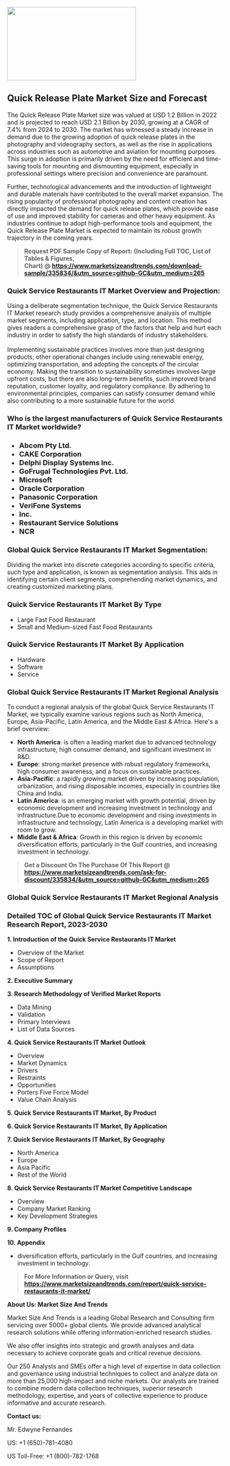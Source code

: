 <p><img class="alignnone size-medium wp-image-20088" src="https://ffe5etoiles.com/wp-content/uploads/2024/12/MST1-300x171.png" alt="" width="300" height="171" /></p><h2>Quick Release Plate Market Size and Forecast</h2><p>The Quick Release Plate Market size was valued at USD 1.2 Billion in 2022 and is projected to reach USD 2.1 Billion by 2030, growing at a CAGR of 7.4% from 2024 to 2030. The market has witnessed a steady increase in demand due to the growing adoption of quick release plates in the photography and videography sectors, as well as the rise in applications across industries such as automotive and aviation for mounting purposes. This surge in adoption is primarily driven by the need for efficient and time-saving tools for mounting and dismounting equipment, especially in professional settings where precision and convenience are paramount.</p><p>Further, technological advancements and the introduction of lightweight and durable materials have contributed to the overall market expansion. The rising popularity of professional photography and content creation has directly impacted the demand for quick release plates, which provide ease of use and improved stability for cameras and other heavy equipment. As industries continue to adopt high-performance tools and equipment, the Quick Release Plate Market is expected to maintain its robust growth trajectory in the coming years.</p></p><blockquote id="" class=""><strong>Request PDF Sample Copy of Report: (Including Full TOC, List of Tables &amp; Figures, Chart)&nbsp;@&nbsp;<strong><a href="https://www.marketsizeandtrends.com/download-sample/335834/&utm_source=github-GC&utm_medium=265" target="_blank">https://www.marketsizeandtrends.com/download-sample/335834/&utm_source=github-GC&utm_medium=265</a></strong></strong></blockquote><h3 id="" class="">Quick Service Restaurants IT Market&nbsp;Overview and Projection:</h3><p id="" class="">Using a deliberate segmentation technique, the Quick Service Restaurants IT Market research study provides a comprehensive analysis of multiple market segments, including application, type, and location. This method gives readers a comprehensive grasp of the factors that help and hurt each industry in order to satisfy the high standards of industry stakeholders. <br /> <br />Implementing sustainable practices involves more than just designing products; other operational changes include using renewable energy, optimizing transportation, and adopting the concepts of the circular economy. Making the transition to sustainability sometimes involves large upfront costs, but there are also long-term benefits, such improved brand reputation, customer loyalty, and regulatory compliance. By adhering to environmental principles, companies can satisfy consumer demand while also contributing to a more sustainable future for the world.</p><h3 id="" class="">Who is the largest manufacturers of&nbsp;Quick Service Restaurants IT Market worldwide?</h3><h3 class=""><p><ul><li>Abcom Pty Ltd. </li><li> CAKE Corporation </li><li> Delphi Display Systems Inc. </li><li> GoFrugal Technologies Pvt. Ltd. </li><li> Microsoft </li><li> Oracle Corporation </li><li> Panasonic Corporation </li><li> VeriFone Systems </li><li> Inc. </li><li> Restaurant Service Solutions </li><li> NCR</li></ul></p></h3><h3 id="" class="">Global&nbsp;Quick Service Restaurants IT Market Segmentation:</h3><p id="" class="">Dividing the market into discrete categories according to specific criteria, such type and application, is known as segmentation analysis. This aids in identifying certain client segments, comprehending market dynamics, and creating customized marketing plans.</p><h3 id="" class="">Quick Service Restaurants IT Market&nbsp;By Type</h3><p><p><ul><li>Large Fast Food Restaurant</li><li> Small and Medium-sized Fast Food Restaurants</p></li></ul></p></p><h3 id="" class="">Quick Service Restaurants IT Market&nbsp;By Application</h3><p class=""><p><ul><li>Hardware</li><li> Software</li><li> Service</li></ul></p></p><h3 id="" class="">Global Quick Service Restaurants IT Market Regional Analysis</h3><p id="" class="">To conduct a regional analysis of the global Quick Service Restaurants IT Market, we typically examine various regions such as North America, Europe, Asia-Pacific, Latin America, and the Middle East &amp; Africa. Here's a brief overview:</p><ul><li><strong>North America</strong>: is often a leading market due to advanced technology infrastructure, high consumer demand, and significant investment in R&amp;D.</li><li><strong>Europe</strong>: strong market presence with robust regulatory frameworks, high consumer awareness, and a focus on sustainable practices.</li><li><strong>Asia-Pacific</strong>: a rapidly growing market driven by increasing population, urbanization, and rising disposable incomes, especially in countries like China and India.</li><li><strong>Latin America</strong>: is an emerging market with growth potential, driven by economic development and increasing investment in technology and infrastructure.Due to economic development and rising investments in infrastructure and technology, Latin America is a developing market with room to grow.</li><li><strong>Middle East &amp; Africa</strong>: Growth in this region is driven by economic diversification efforts, particularly in the Gulf countries, and increasing investment in technology.</li></ul><blockquote id="" class=""><strong>Get a Discount On The Purchase Of This Report @ <strong><a href="https://www.marketsizeandtrends.com/ask-for-discount/335834/&utm_source=github-GC&utm_medium=265" target="_blank">https://www.marketsizeandtrends.com/ask-for-discount/335834/&utm_source=github-GC&utm_medium=265</a></strong></strong></blockquote><h3 id="" class="">Global Quick Service Restaurants IT Market Regional Analysis</h3><h3 id="" class="">Detailed TOC of Global Quick Service Restaurants IT Market Research Report, 2023-2030</h3><p id="" class=""><strong>1. Introduction of the Quick Service Restaurants IT Market</strong></p><ul><li>Overview of the Market</li><li>Scope of Report</li><li>Assumptions</li></ul><p id="" class=""><strong>2. Executive Summary</strong></p><p id="" class=""><strong>3. Research Methodology of Verified Market Reports</strong></p><ul><li>Data Mining</li><li>Validation</li><li>Primary Interviews</li><li>List of Data Sources</li></ul><p id="" class=""><strong>4. Quick Service Restaurants IT Market Outlook</strong></p><ul><li>Overview</li><li>Market Dynamics</li><li>Drivers</li><li>Restraints</li><li>Opportunities</li><li>Porters Five Force Model</li><li>Value Chain Analysis</li></ul><p id="" class=""><strong>5. Quick Service Restaurants IT Market, By Product</strong></p><p id="" class=""><strong>6. Quick Service Restaurants IT Market, By Application</strong></p><p id="" class=""><strong>7. Quick Service Restaurants IT Market, By Geography</strong></p><ul><li>North America</li><li>Europe</li><li>Asia Pacific</li><li>Rest of the World</li></ul><p id="" class=""><strong>8. Quick Service Restaurants IT Market Competitive Landscape</strong></p><ul><li>Overview</li><li>Company Market Ranking</li><li>Key Development Strategies</li></ul><p id="" class=""><strong>9. Company Profiles</strong></p><p id="" class=""><strong>10. Appendix</strong></p><ul><li>diversification efforts, particularly in the Gulf countries, and increasing investment in technology.</li></ul><blockquote id="" class=""><strong>For More Information or Query, visit <strong><strong><a href="https://www.marketsizeandtrends.com/report/quick-service-restaurants-it-market/" target="_blank">https://www.marketsizeandtrends.com/report/quick-service-restaurants-it-market/</a></strong></strong></strong></blockquote><p id="" class=""><strong>About Us: Market Size And Trends</strong></p><p id="" class="">Market Size And Trends is a leading Global Research and Consulting firm servicing over 5000+ global clients. We provide advanced analytical research solutions while offering information-enriched research studies.</p><p id="" class="">We also offer insights into strategic and growth analyses and data necessary to achieve corporate goals and critical revenue decisions.</p><p id="" class="">Our 250 Analysts and SMEs offer a high level of expertise in data collection and governance using industrial techniques to collect and analyze data on more than 25,000 high-impact and niche markets. Our analysts are trained to combine modern data collection techniques, superior research methodology, expertise, and years of collective experience to produce informative and accurate research.</p><p id="" class=""><strong>Contact us:</strong></p><p id="" class="">Mr. Edwyne Fernandes</p><p id="" class="">US: +1 (650)-781-4080</p><p id="" class="">US Toll-Free: +1 (800)-782-1768</p>
